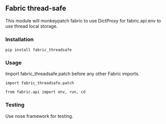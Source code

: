 ## Fabric thread-safe

This module will monkeypatch fabric to use DictProxy for fabric.api.env to use
thread local storage.

### Installation

    pip install fabric_threadsafe

### Usage

Import fabric_threadsafe.patch before any other Fabric imports.

    import fabric_threadsafe.patch

    from fabric.api import env, run, cd

### Testing

Use nose framework for testing.